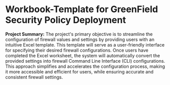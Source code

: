 # Workbook-Template for GreenField Security Policy Deployment    
**Project Summary:**
The project's primary objective is to streamline the configuration of firewall values and settings by providing users with an intuitive Excel template. This template will serve as a user-friendly interface for specifying their desired firewall configurations. Once users have completed the Excel worksheet, the system will automatically convert the provided settings into firewall Command Line Interface (CLI) configurations. This approach simplifies and accelerates the configuration process, making it more accessible and efficient for users, while ensuring accurate and consistent firewall settings.
